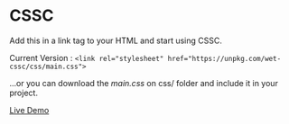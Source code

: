 # CSSC

Add this in a link tag to your HTML and start using CSSC.

Current Version : `<link rel="stylesheet" href="https://unpkg.com/wet-cssc/css/main.css">`

...or you can download the *main.css* on css/ folder and include it in your project.

[Live Demo](https://keen-morse-9bc5ed.netlify.app/ "Demo Site")